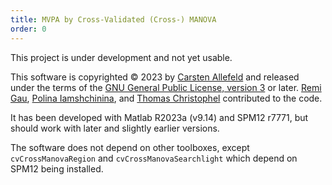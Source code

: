 ```yaml
---
title: MVPA by Cross-Validated (Cross-) MANOVA
order: 0
---
```


This project is under development and not yet usable.

This software is copyrighted © 2023 by [Carsten Allefeld](https://allefeld.github.io/) and released under the terms of the [GNU General Public License, version 3](https://www.gnu.org/licenses/gpl-3.0.en.html) or later. [Remi Gau](https://remi-gau.github.io/), [Polina Iamshchinina](https://www.timbuschman.com/LabMembers/Polina-Iamshchinina), and [Thomas Christophel](https://discolab.eu/team/thomas-christophel/) contributed to the code.

It has been developed with Matlab R2023a (v9.14) and SPM12 r7771, but should work with later and slightly earlier versions.

The software does not depend on other toolboxes, except `cvCrossManovaRegion` and `cvCrossManovaSearchlight` which depend on SPM12 being installed.